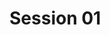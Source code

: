 # Session 01

<!-- @import "[TOC]" {cmd="toc" depthFrom=2 depthTo=6 orderedList=false} -->
<!-- code_chunk_output -->



<!-- /code_chunk_output -->

